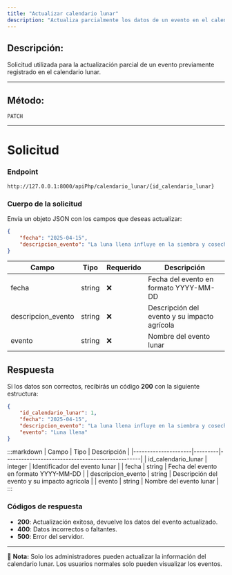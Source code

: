 ```yaml
---
title: "Actualizar calendario lunar"
description: "Actualiza parcialmente los datos de un evento en el calendario lunar del sistema."
---
```


## Descripción:
Solicitud utilizada para la actualización parcial de un evento previamente registrado en el calendario lunar.

---

## Método:
```
PATCH
```
---

# **Solicitud**

### **Endpoint**
```
http://127.0.0.1:8000/apiPhp/calendario_lunar/{id_calendario_lunar}
```

### **Cuerpo de la solicitud**
Envía un objeto JSON con los campos que deseas actualizar:

```json
{
    "fecha": "2025-04-15",
    "descripcion_evento": "La luna llena influye en la siembra y cosecha."
}
```

| Campo               | Tipo    | Requerido | Descripción                                     |
|---------------------|---------|-----------|-------------------------------------------------|
| fecha              | string  | ❌        | Fecha del evento en formato YYYY-MM-DD         |
| descripcion_evento | string  | ❌        | Descripción del evento y su impacto agrícola   |
| evento             | string  | ❌        | Nombre del evento lunar                        |

## **Respuesta**

Si los datos son correctos, recibirás un código **200** con la siguiente estructura:

```json
{
    "id_calendario_lunar": 1,
    "fecha": "2025-04-15",
    "descripcion_evento": "La luna llena influye en la siembra y cosecha.",
    "evento": "Luna llena"
}
```

:::markdown
| Campo               | Tipo    | Descripción                                     |
|---------------------|---------|-------------------------------------------------|
| id_calendario_lunar | integer | Identificador del evento lunar                 |
| fecha              | string  | Fecha del evento en formato YYYY-MM-DD         |
| descripcion_evento | string  | Descripción del evento y su impacto agrícola   |
| evento             | string  | Nombre del evento lunar                        |
:::

### **Códigos de respuesta**
- **200**: Actualización exitosa, devuelve los datos del evento actualizado.
- **400**: Datos incorrectos o faltantes.
- **500**: Error del servidor.

---

📄 **Nota:** Solo los administradores pueden actualizar la información del calendario lunar. Los usuarios normales solo pueden visualizar los eventos.

